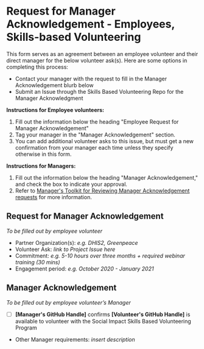# Request for Manager Acknowledgement - Employees, Skills-based Volunteering 
This form serves as an agreement between an employee volunteer and their direct manager for the below volunteer ask(s). Here are some options in completing this process:
- Contact your manager with the request to fill in the Manager Acknowledgement blurb below
- Submit an Issue through the Skills Based Volunteering Repo for the Manager Acknowledgment

**Instructions for Employee volunteers:** 
1. Fill out the information below the heading "Employee Request for Manager Acknowledgement"
2. Tag your manager in the "Manager Acknowledgement" section. 
3. You can add additional volunteer asks to this issue, but must get a new confirmation from your manager each time unless they specify otherwise in this form.

**Instructions for Managers:**
1. Fill out the information  below the heading "Manager Acknowledgement," and check the box to indicate your approval.
2. Refer to [Manager's Toolkit for Reviewing Manager Acknowledgement requests](https://github.com/github/Skills-Based-Volunteering-Public/blob/main/Manager%20Acknowledgement/Manager%20Toolkit%20Reviewing%20Acknowledgement%20Requests.md) for more information.


## Request for Manager Acknowledgement
*To be filled out by employee volunteer*

* Partner Organization(s): *e.g. DHIS2, Greenpeace*
* Volunteer Ask: *link to Project Issue here*
* Commitment: *e.g. 5-10 hours over three months + required webinar training (30 mins)*
* Engagement period: *e.g. October 2020 - January 2021*


## Manager Acknowledgement
*To be filled out by employee volunteer’s Manager*

- [ ] **[Manager's GitHub Handle]** confirms **[Volunteer's GitHub Handle]** is available to volunteer with the Social Impact Skills Based Volunteering Program
       
- Other Manager requirements: *insert description*

